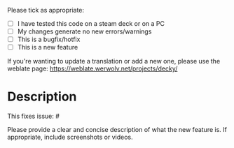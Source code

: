 Please tick as appropriate:
- [ ] I have tested this code on a steam deck or on a PC
- [ ] My changes generate no new errors/warnings
- [ ] This is a bugfix/hotfix
- [ ] This is a new feature

If you're wanting to update a translation or add a new one, please use the weblate page: https://weblate.werwolv.net/projects/decky/

# Description

This fixes issue: #

Please provide a clear and concise description of what the new feature is. If appropriate, include screenshots or videos.
